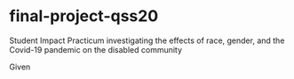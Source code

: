 # final-project-qss20
Student Impact Practicum investigating the effects of race, gender, and the Covid-19 pandemic on the disabled community

Given 
